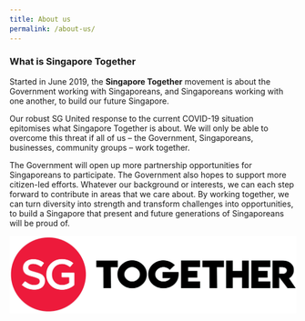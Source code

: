 ```yaml
---
title: About us
permalink: /about-us/
---
```


### What is Singapore Together

Started in June 2019, the **Singapore Together** movement is about the Government working with Singaporeans, and Singaporeans working with one another, to build our future Singapore.

Our robust SG United response to the current COVID-19 situation epitomises what Singapore Together is about. We will only be able to overcome this threat if all of us – the Government, Singaporeans, businesses, community groups – work together.

The Government will open up more partnership opportunities for Singaporeans to participate. The Government also hopes to support more citizen-led efforts. Whatever our background or interests, we can each step forward to contribute in areas that we care about. By working together, we can turn diversity into strength and transform challenges into opportunities, to build a Singapore that present and future generations of Singaporeans will be proud of.

![SGT](/images/SGT.jpg/)
